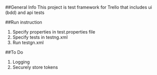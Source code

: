 ##General Info
This project is test framework for Trello that includes ui (bdd) and api tests

##Run instruction
1. Specify properties in test.properties file
2. Specify tests in testng.xml
3. Run testgn.xml

##To Do
1. Logging
2. Securely store tokens